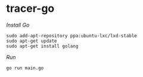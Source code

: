 # tracer-go

*Install Go*
```
sudo add-apt-repository ppa:ubuntu-lxc/lxd-stable
sudo apt-get update
sudo apt-get install golang
```

*Run*
```
go run main.go
```
